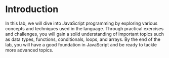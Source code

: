 # Introduction

In this lab, we will dive into JavaScript programming by exploring various concepts and techniques used in the language. Through practical exercises and challenges, you will gain a solid understanding of important topics such as data types, functions, conditionals, loops, and arrays. By the end of the lab, you will have a good foundation in JavaScript and be ready to tackle more advanced topics.
